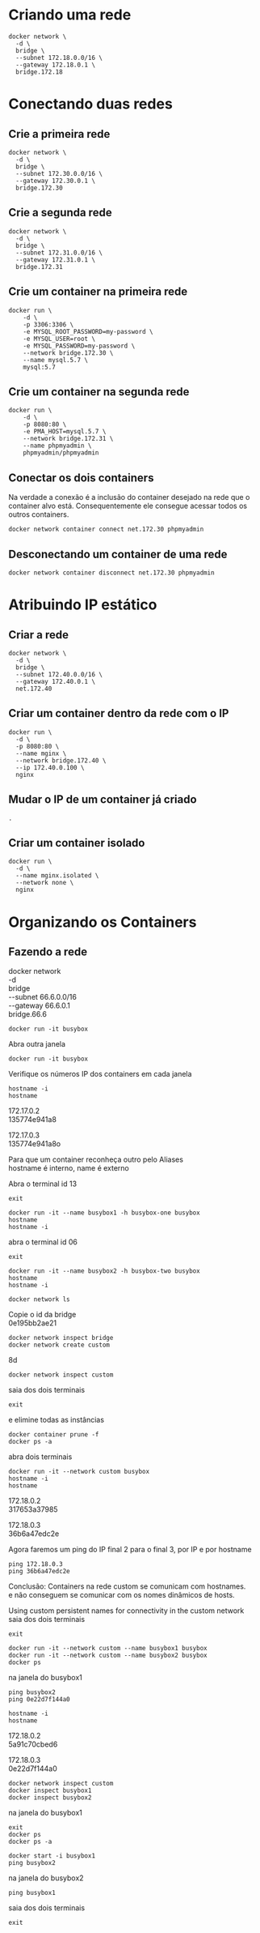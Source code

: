 # Criando uma rede
```
docker network \
  -d \
  bridge \
  --subnet 172.18.0.0/16 \
  --gateway 172.18.0.1 \
  bridge.172.18
```

# Conectando duas redes
## Crie a primeira rede
```
docker network \
  -d \
  bridge \
  --subnet 172.30.0.0/16 \
  --gateway 172.30.0.1 \
  bridge.172.30
```

## Crie a segunda rede
```
docker network \
  -d \
  bridge \
  --subnet 172.31.0.0/16 \
  --gateway 172.31.0.1 \
  bridge.172.31
```

## Crie um container na primeira rede
```
docker run \
    -d \
    -p 3306:3306 \
    -e MYSQL_ROOT_PASSWORD=my-password \
    -e MYSQL_USER=root \
    -e MYSQL_PASSWORD=my-password \
    --network bridge.172.30 \
    --name mysql.5.7 \
    mysql:5.7
```


## Crie um container na segunda rede
```
docker run \
    -d \
    -p 8080:80 \
    -e PMA_HOST=mysql.5.7 \
    --network bridge.172.31 \
    --name phpmyadmin \
    phpmyadmin/phpmyadmin
```
## Conectar os dois containers
Na verdade a conexão é a inclusão do container desejado na rede que o container alvo está. Consequentemente ele consegue acessar todos os outros containers.<br>
```
docker network container connect net.172.30 phpmyadmin
```

## Desconectando um container de uma rede
```
docker network container disconnect net.172.30 phpmyadmin
```

# Atribuindo IP estático
## Criar a rede
```
docker network \
  -d \
  bridge \
  --subnet 172.40.0.0/16 \
  --gateway 172.40.0.1 \
  net.172.40
```

## Criar um container dentro da rede com o IP
```
docker run \
  -d \
  -p 8080:80 \
  --name mginx \
  --network bridge.172.40 \
  --ip 172.40.0.100 \
  nginx
```
## Mudar o IP de um container já criado
```
.
```
## Criar um container isolado
```
docker run \
  -d \
  --name mginx.isolated \
  --network none \
  nginx
```

# Organizando os Containers
## Fazendo a rede
docker network \
  -d \
  bridge \
  --subnet 66.6.0.0/16 \
  --gateway 66.6.0.1 \
  bridge.66.6


```
docker run -it busybox
```

Abra outra janela<br>
```
docker run -it busybox
```
Verifique os números IP dos containers em cada janela<br>
```
hostname -i
hostname
```
172.17.0.2<br>
135774e941a8<br>

172.17.0.3<br>
135774e941a8o<br>

Para que um container reconheça outro pelo Aliases<br>
hostname é interno, name é externo<br>

Abra o terminal id 13<br>
```
exit
```
```
docker run -it --name busybox1 -h busybox-one busybox
hostname
hostname -i
```
abra o terminal id 06
```
exit
```

```
docker run -it --name busybox2 -h busybox-two busybox
hostname
hostname -i
```

```
docker network ls
```

Copie o id da bridge<br>
0e195bb2ae21<br>

```
docker network inspect bridge
docker network create custom
```
8d<br>

```
docker network inspect custom
```

saia dos dois terminais<br>
```
exit
```

e elimine todas as instâncias<br>
```
docker container prune -f
docker ps -a
```

abra dois terminais<br>
```
docker run -it --network custom busybox
hostname -i
hostname
```

172.18.0.2<br>
317653a37985<br>

172.18.0.3<br>
36b6a47edc2e<br>

Agora faremos um ping do IP final 2 para o final 3, por IP e por hostname<br>
```
ping 172.18.0.3
ping 36b6a47edc2e
```

Conclusão: Containers na rede custom se comunicam com hostnames.<br>
e não conseguem se comunicar com os nomes dinâmicos de hosts.<br>

Using custom persistent names for connectivity in the custom network<br>
saia dos dois terminais<br>
```
exit
```

```
docker run -it --network custom --name busybox1 busybox
docker run -it --network custom --name busybox2 busybox
docker ps
```

na janela do busybox1<br>
```
ping busybox2
ping 0e22d7f144a0
```

```
hostname -i
hostname
```

172.18.0.2<br>
5a91c70cbed6<br>

172.18.0.3<br>
0e22d7f144a0<br>

```
docker network inspect custom
docker inspect busybox1
docker inspect busybox2
```

na janela do busybox1<br>
```
exit
docker ps
docker ps -a
```

```
docker start -i busybox1
ping busybox2
```

na janela do busybox2<br>
```
ping busybox1
```

saia dos dois terminais<br>
```
exit
```
